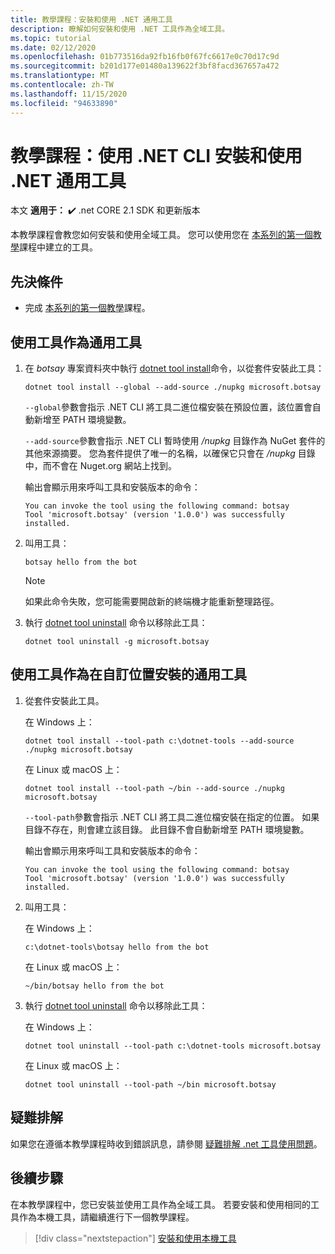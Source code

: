 ```yaml
---
title: 教學課程：安裝和使用 .NET 通用工具
description: 瞭解如何安裝和使用 .NET 工具作為全域工具。
ms.topic: tutorial
ms.date: 02/12/2020
ms.openlocfilehash: 01b773516da92fb16fb0f67fc6617e0c70d17c9d
ms.sourcegitcommit: b201d177e01480a139622f3bf8facd367657a472
ms.translationtype: MT
ms.contentlocale: zh-TW
ms.lasthandoff: 11/15/2020
ms.locfileid: "94633890"
---
```

# <a name="tutorial-install-and-use-a-net-global-tool-using-the-net-cli"></a>教學課程：使用 .NET CLI 安裝和使用 .NET 通用工具

本文 **適用于：** ✔️ .net CORE 2.1 SDK 和更新版本

本教學課程會教您如何安裝和使用全域工具。 您可以使用您在 [本系列的第一個教學](global-tools-how-to-create.md)課程中建立的工具。

## <a name="prerequisites"></a>先決條件

* 完成 [本系列的第一個教學](global-tools-how-to-create.md)課程。

## <a name="use-the-tool-as-a-global-tool"></a>使用工具作為通用工具

1. 在 *botsay* 專案資料夾中執行 [dotnet tool install](dotnet-tool-install.md)命令，以從套件安裝此工具：

   ```dotnetcli
   dotnet tool install --global --add-source ./nupkg microsoft.botsay
   ```

   `--global`參數會指示 .NET CLI 將工具二進位檔安裝在預設位置，該位置會自動新增至 PATH 環境變數。

   `--add-source`參數會指示 .NET CLI 暫時使用 */nupkg* 目錄作為 NuGet 套件的其他來源摘要。 您為套件提供了唯一的名稱，以確保它只會在 */nupkg* 目錄中，而不會在 Nuget.org 網站上找到。

   輸出會顯示用來呼叫工具和安裝版本的命令：

   ```console
   You can invoke the tool using the following command: botsay
   Tool 'microsoft.botsay' (version '1.0.0') was successfully installed.
   ```

1. 叫用工具：

   ```console
   botsay hello from the bot
   ```

   > [!NOTE]
   > 如果此命令失敗，您可能需要開啟新的終端機才能重新整理路徑。

1. 執行 [dotnet tool uninstall](dotnet-tool-uninstall.md) 命令以移除此工具：

   ```dotnetcli
   dotnet tool uninstall -g microsoft.botsay
   ```

## <a name="use-the-tool-as-a-global-tool-installed-in-a-custom-location"></a>使用工具作為在自訂位置安裝的通用工具

1. 從套件安裝此工具。

   在 Windows 上：

   ```dotnetcli
   dotnet tool install --tool-path c:\dotnet-tools --add-source ./nupkg microsoft.botsay
   ```

   在 Linux 或 macOS 上：

   ```dotnetcli
   dotnet tool install --tool-path ~/bin --add-source ./nupkg microsoft.botsay
   ```

   `--tool-path`參數會指示 .NET CLI 將工具二進位檔安裝在指定的位置。 如果目錄不存在，則會建立該目錄。 此目錄不會自動新增至 PATH 環境變數。

   輸出會顯示用來呼叫工具和安裝版本的命令：

   ```console
   You can invoke the tool using the following command: botsay
   Tool 'microsoft.botsay' (version '1.0.0') was successfully installed.
   ```

1. 叫用工具：

   在 Windows 上：

   ```console
   c:\dotnet-tools\botsay hello from the bot
   ```

   在 Linux 或 macOS 上：

   ```console
   ~/bin/botsay hello from the bot
   ```

1. 執行 [dotnet tool uninstall](dotnet-tool-uninstall.md) 命令以移除此工具：

   在 Windows 上：

   ```dotnetcli
   dotnet tool uninstall --tool-path c:\dotnet-tools microsoft.botsay
   ```

   在 Linux 或 macOS 上：

   ```dotnetcli
   dotnet tool uninstall --tool-path ~/bin microsoft.botsay
   ```

## <a name="troubleshoot"></a>疑難排解

如果您在遵循本教學課程時收到錯誤訊息，請參閱 [疑難排解 .net 工具使用問題](troubleshoot-usage-issues.md)。

## <a name="next-steps"></a>後續步驟

在本教學課程中，您已安裝並使用工具作為全域工具。 若要安裝和使用相同的工具作為本機工具，請繼續進行下一個教學課程。

> [!div class="nextstepaction"]
> [安裝和使用本機工具](local-tools-how-to-use.md)
